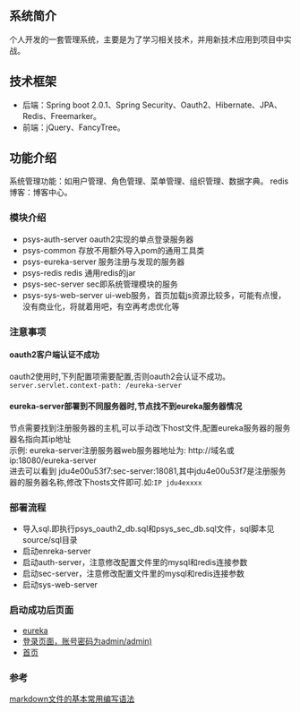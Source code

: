 ## 系统简介
  个人开发的一套管理系统，主要是为了学习相关技术，并用新技术应用到项目中实战。
  
## 技术框架
 * 后端：Spring boot 2.0.1、Spring Security、Oauth2、Hibernate、JPA、Redis、Freemarker。  
 * 前端：jQuery、FancyTree。
 
## 功能介绍
  系统管理功能：如用户管理、角色管理、菜单管理、组织管理、数据字典。
  redis博客：博客中心。 
  
### 模块介绍
* psys-auth-server oauth2实现的单点登录服务器
* psys-common 存放不用额外导入pom的通用工具类
* psys-eureka-server 服务注册与发现的服务器
* psys-redis redis 通用redis的jar    
* psys-sec-server sec即系统管理模块的服务
* psys-sys-web-server ui-web服务，首页加载js资源比较多，可能有点慢，没有商业化，将就着用吧，有空再考虑优化等
  
### 注意事项

#### oauth2客户端认证不成功

oauth2使用时,下列配置项需要配置,否则oauth2会认证不成功。```server.servlet.context-path: /eureka-server```

#### eureka-server部署到不同服务器时,节点找不到eureka服务器情况
节点需要找到注册服务器的主机,可以手动改下host文件,配置eureka服务器的服务器名指向其ip地址  
示例: eureka-server注册服务器web服务器地址为: http://域名或ip:18080/eureka-server  
进去可以看到 jdu4e00u53f7:sec-server:18081,其中jdu4e00u53f7是注册服务器的服务器名称,修改下hosts文件即可.如:```IP jdu4exxxx```

### 部署流程
* 导入sql.即执行psys_oauth2_db.sql和psys_sec_db.sql文件，sql脚本见source/sql目录
* 启动enreka-server
* 启动auth-server，注意修改配置文件里的mysql和redis连接参数
* 启动sec-server，注意修改配置文件里的mysql和redis连接参数
* 启动sys-web-server

### 启动成功后页面
* [eureka](http://localhost:18080/eureka-server/)
* [登录页面，账号密码为admin/admin)](http://localhost:18090/auth-server/login)
* [首页](http://localhost:18091/sys-web-server/index)

### 参考
[markdown文件的基本常用编写语法](https://www.cnblogs.com/liugang-vip/p/6337580.html) 



